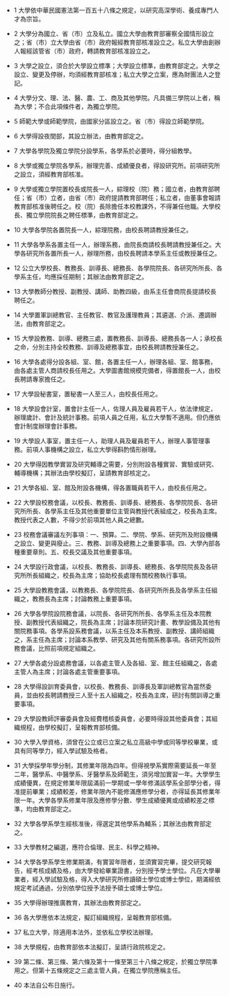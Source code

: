 * 1 大學依中華民國憲法第一百五十八條之規定，以研究高深學術、養成專門人才為宗旨。

* 2 大學分為國立、省（市）立及私立。國立大學由教育部審察全國情形設立之；省（市）立大學由省（市）政府報經教育部核准設立之。私立大學由創辦人報經該管省（市）政府，轉請教育部核准設立之。

* 3 大學之設立，須合於大學設立標準；大學設立標準，由教育部定之。大學之設立、變更及停辦，均須經教育部核准；私立大學之立案，應為財團法人之登記。

* 4 大學分文、理、法、醫、農、工、商及其他學院。凡具備三學院以上者，稱為大學；不合此項條件者，為獨立學院。

* 5 師範大學或師範學院，由國家分區設立之。省（市）得設立師範學院。

* 6 大學得設夜間部，其設立辦法，由教育部定之。

* 7 大學各學院及獨立學院分設學系，各學系於必要時，得分組教學。

* 8 大學或獨立學院各學系，辦理完善、成績優良者，得設研究所。前項研究所之設立，須經教育部核准。

* 9 大學或獨立學院置校長或院長一人，綜理校（院）務；國立者，由教育部聘任；省（市）立者，由省（市）政府提請教育部聘任；私立者，由董事會報請教育部核准後聘任之。校（院）長除擔任本校教課外，不得兼任他職。大學校長、獨立學院院長之聘任標準，由教育部定之。

* 10 大學各學院各置院長一人，綜理院務，由校長聘請教授兼任之。

* 11 大學各學系各置主任一人，辦理系務，由院長商請校長聘請教授兼任之。大學各研究所各置所長一人，辦理所務，由校長聘請本學系主任或教授兼任之。

* 12 公立大學校長、教務長、訓導長、總務長、各學院院長、各研究所所長、各學系主任，均應採任期制；其辦法由教育部定之。

* 13 大學教師分教授、副教授、講師、助教四級，由系主任會商院長提請校長聘任之。

* 14 大學置軍訓總教官、主任教官、教官及護理教員；其遴選、介派、遷調辦法，由教育部定之。

* 15 大學設教務、訓導、總務三處，置教務長、訓導長、總務長各一人；承校長之命，分別主持全校教務、訓導及總務事宜，由校長聘請教授兼任之。

* 16 大學各處得分設各組、室、館，各置主任一人，辦理各組、室、館事務，由各處主管人商請校長任用之。大學圖書館規模完備者，得置館長一人，由校長聘請專家擔任之。

* 17 大學設秘書室，置秘書一人至三人，由校長任用之。

* 18 大學設會計室，置會計主任一人，佐理人員及雇員若干人，依法律規定，辦理歲計、會計及統計事務。前項人員之任用，私立大學暫不適用。但仍應依會計制度辦理會計事務。

* 19 大學設人事室，置主任一人，助理人員及雇員若干人，辦理人事管理事務。前項人事機構之設立，私立大學得斟酌情形辦理。

* 20 大學得因教學實習及研究輔導之需要，分別附設各種實習、實驗或研究、輔導機構；其辦法由學校擬訂，呈請教育部核定之。

* 21 大學各組、室、館及附設各機構，得各置職員若干人，由校長任用之。

* 22 大學設校務會議，以校長、教務長、訓導長、總務長、各學院院長、各研究所所長、各學系主任及其他重要單位主管與教授代表組成之，校長為主席。教授代表之人數，不得少於前項其他人員之總數。

* 23 校務會議審議左列事項：一、預算。二、學院、學系、研究所及附設機構之設立、變更與廢止。三、教務、訓導及總務上之重要事項。四、大學內部各種重要章則。五、校長交議及其他重要事項。

* 24 大學設行政會議，以校長、教務長、訓導長、總務長、各學院院長及各研究所所長組織之，校長為主席；協助校長處理有關校務執行事項。

* 25 大學設教務會議，以教務長、各學院院長、各研究所所長及各學系主任組織之，教務長為主席；討論教務上重要事項。

* 26 大學各學院設院務會議，以院長、各研究所所長、各學系主任及本院教授、副教授代表組織之，院長為主席；討論本院研究計畫、教學設備及其他有關院務事項。各學系設系務會議，以系主任及本系教授、副教授、講師組織之，系主任為主席；討論本系教學、研究及其他有關系務事項。各研究所設所務會議，比照前項規定組織之。

* 27 大學各處分設處務會議，以各處主管人及各組、室、館主任組織之，各處主管人為主席；討論各處主管重要事項。

* 28 大學得設訓育委員會，以校長、教務長、訓導長及軍訓總教官為當然委員，並由校長聘請教授三人至十五人組織之，校長為主席，研討有關訓導之重要事項。

* 29 大學設教師評審委員會及經費稽核委員會，必要時得設其他委員會；其組織規程，由學校擬訂，呈報教育部核備。

* 30 大學入學資格，須曾在公立或已立案之私立高級中學或同等學校畢業，或具有同等學力，經入學試驗及格者。

* 31 大學採學年學分制，其修業年限為四年。但得視學系實際需要延長一年至二年，醫學系、中醫學系、牙醫學系及師範生，須另增加實習一年。大學學生成績優異，在規定修業年限屆滿前一學期或一學年修滿該學系全部學分者，得准提前畢業；成績較差，修業年限內不能修滿應修學分者，亦得延長其修業年限一年。大學各學系修業年限及應修學分數、學生成績優異或成績較差之標準，均由教育部定之。

* 32 大學各學系學生經核准後，得選定其他學系為輔系；其辦法由教育部定之。

* 33 大學教材之編選，應符合倫理、民主、科學之精神。

* 34 大學各學系學生修業期滿，有實習年限者，並須實習完畢，提交研究報告，經考核成績及格，由大學發給畢業證書，分別授予學士學位。凡在大學畢業者，經入學試驗及格，得入大學研究所修讀碩士學位或博士學位，期滿經依規定考試通過，分別依學位授予法授予碩士或博士學位。

* 35 大學得辦理推廣教育，其辦法由教育部定之。

* 36 各大學應依本法規定，擬訂組織規程，呈報教育部核備。

* 37 私立大學，除適用本法外，並依私立學校法辦理。

* 38 大學規程，由教育部依本法擬訂，呈請行政院核定之。

* 39 第二條、第三條、第六條及第十一條至第三十八條之規定，於獨立學院準用之。但第十五條規定之三處主管人員，在獨立學院應稱主任。

* 40 本法自公布日施行。

